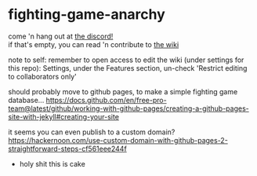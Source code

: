 # fighting-game-anarchy

come 'n hang out at [the discord!](https://discord.gg/Bg86ZJ)  
if that's empty, you can read 'n contribute to [the wiki](https://github.com/Rahil627/fighting-game-anarchy/wiki)

note to self: remember to open access to edit the wiki (under settings for this repo):
Settings, under the Features section, un-check 'Restrict editing to collaborators only'

should probably move to github pages, to make a simple fighting game database...
https://docs.github.com/en/free-pro-team@latest/github/working-with-github-pages/creating-a-github-pages-site-with-jekyll#creating-your-site

it seems you can even publish to a custom domain?
https://hackernoon.com/use-custom-domain-with-github-pages-2-straightforward-steps-cf561eee244f
  - holy shit this is cake
